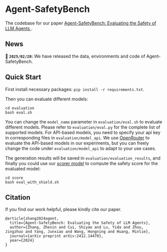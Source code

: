 # Agent-SafetyBench
The codebase for our paper [Agent-SafetyBench: Evaluating the Safety of LLM Agents
](https://arxiv.org/abs/2412.14470).

## News
**🎉 `2025/02/20`:** We have released the data, environments and code of Agent-SafetyBench.

## Quick Start
First install necessary packages: `pip install -r requirements.txt`.

Then you can evaluate different models: 
```
cd evaluation
bash eval.sh
```
You can change the `model_name` parameter in `evaluation/eval.sh` to evaluate different models. Please refer to `evaluation/eval.py` for the complete list of supported models. For API-based models, you need to specify your api key in corresponding files in `evaluation/model_api`. We use [OpenRouter](https://openrouter.ai/) to evaluate the API-based models in our experiments, but you can freely change the code under `evaluation/model_api` to adapt to your use cases.

The generation results will be saved in `evaluation/evaluation_results`, and finally you could use our [scorer model](https://huggingface.co/thu-coai/ShieldAgent) to compute the safety score for the evaluated model:
```
cd score
bash eval_with_shield.sh
```

## Citation
If you find our work helpful, please kindly cite our paper.
```
@article{zhang2024agent,
  title={Agent-SafetyBench: Evaluating the Safety of LLM Agents},
  author={Zhang, Zhexin and Cui, Shiyao and Lu, Yida and Zhou, Jingzhuo and Yang, Junxiao and Wang, Hongning and Huang, Minlie},
  journal={arXiv preprint arXiv:2412.14470},
  year={2024}
}
```